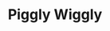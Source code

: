---
title: "Piggly Wiggly"
url: /sylacauga/piggly-wiggly-north-talladega-highway/
shop: supermarket
---